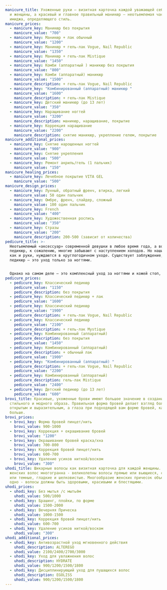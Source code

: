 ```yaml
---
manicure_title: Ухоженные руки – визитная карточка каждой уважающей себя девушки
  и женщины, а красивый и главное правильный маникюр – неотъемлемая часть
  имиджа, определяющего стиль.
manicure_prices:
  - manicure_key: Маникюр без покрытия
    manicure_value: "700"
  - manicure_key: Маникюр + лак обычный
    manicure_value: "1200"
  - manicure_key: Маникюр + гель-лак Vogue, Nail Republic
    manicure_value: "1350"
  - manicure_key: Маникюр + гель-лак Mistique
    manicure_value: "1450"
  - manicure_key: Комби (аппаратный ) маникюр без покрытия
    manicure_value: "800"
  - manicure_key: Комби (аппаратный) маникюр
    manicure_value: "1500"
    manicure_description: + гель-лак Vogue, Nail Republic
  - manicure_key: "Комбинированный (аппаратный) маникюр "
    manicure_value: "1600"
    manicure_description: + гель-лак Mistique
  - manicure_key: Детский маникюр (до 13 лет)
    manicure_value: "350"
  - manicure_key: Наращивание ногтей
    manicure_value: "3200"
    manicure_description: маникюр, наращивание, покрытие
  - manicure_key: Коррекция наращивание
    manicure_value: "2200"
    manicure_description: снятие маникюр, укрепление гелем, покрытие
manicure_additional_prices:
  - manicure_key: Снятие нарощенных ногтей
    manicure_value: "900"
  - manicure_key: Снятие укрепления
    manicure_value: "500"
  - manicure_key: Ремонт акриль/гель (1 пальчик)
    manicure_value: "150"
manicure_healing_prices:
  - manicure_key: Лечебное покрытие VITA GEL
    manicure_value: "500"
manicure_design_prices:
  - manicure_key: Лунный, обратный френч, втирка, легкий
    manicure_value: 50 один пальчик
  - manicure_key: Омбре, френч, слайдер, сложный
    manicure_value: 100 один пальчик
  - manicure_key: French
    manicure_value: "400"
  - manicure_key: Художественная роспись
    manicure_value: "350"
  - manicure_key: Стразы
    manicure_value: "200"
    manicure_description: 200-500 (зависит от количества)
pedicure_title: >-
  Неотъемлемый «аксессуар» современной девушки в любое время года, а вот про
  педикюр, к сожалению, многие забывают с наступлением холодов. Но наши ноги,
  как и руки, нуждаются в круглогодичном уходе. Существует заблуждение, что
  педикюр — это уход только за ногтями.


  Однако на самом деле — это комплексный уход за ногтями и кожей стоп, включающий в себя удаление огрубевших частиц, мозолей, натоптышей и коррекцию формы ногтей. Кроме того, педикюр способен решить не только эстетические проблемы, но и медицинские: неприятный запах, грибок, глубокие трещины и вросшие ногти могут исчезнуть, если вы будете посещать нашего мастера хотя бы раз в месяц.
pedicure_prices:
  - pedicure_key: Классический педикюр
    pedicure_value: "1150"
    pedicure_description: без покрытия
  - pedicure_key: Классический педикюр + лак
    pedicure_value: "1600"
  - pedicure_key: Классический педикюр
    pedicure_value: "1900"
    pedicure_description: + гель-лак Vogue, Nail Republic
  - pedicure_key: Классический педикюр
    pedicure_value: "2100"
    pedicure_description: + гель-лак Mystique
  - pedicure_key: Комбинированный (аппаратный)
    pedicure_description: без покрытия
    pedicure_value: "1450"
  - pedicure_key: Комбинированный (аппаратный)
    pedicure_description: + обычный лак
    pedicure_value: "1900"
  - pedicure_key: "Комбинированный (аппаратный) "
    pedicure_description: + гель-лак Vogue, Nail Republic
    pedicure_value: "2200"
  - pedicure_key: Комбинированный (аппаратный)
    pedicure_description: гель-лак Mistique
    pedicure_value: "2400"
  - pedicure_key: Детский педикюр (до 13 лет)
    pedicure_value: "600"
brovi_title: Красивые, ухоженные брови имеют большое значение в создании
  стильного и модного образа. Правильная форма бровей делает взгляд более
  открытым и выразительным, а глаза при подходящей вам форме бровей, кажутся
  больше.
brovi_prices:
  - brovi_key: Форма бровей пинцет/нить
    brovi_value: 900-1000
  - brovi_key: Коррекция + окрашивание бровей
    brovi_value: "1200"
  - brovi_key: Окрашивание бровей краска/хна
    brovi_value: 700-800
  - brovi_key: Коррекция бровей пинцет/нить
    brovi_value: 600-700
  - brovi_key: Удаление усиков ниткой/воском
    brovi_value: "300"
uhodi_title: Шикарные волосы как визитная карточка для каждой женщины. Красота
  женских волос многогранна - великолепны волосы прямые или вьющиеся, светлые
  или темные, гладкие и шелковистые. Многообразие женских причесок объединяет
  одно - волосы должны быть здоровыми, красивыми и блестящими.
uhodi_prices:
  - uhodi_key: Без мытья /с мытьём
    uhodi_value: 500/1000
  - uhodi_key: Брашинг, плойки, по форме
    uhodi_value: 1500-2000
  - uhodi_key: Вечерняя Прическа
    uhodi_value: 1000-1500
  - uhodi_key: Коррекция бровей пинцет/нить
    uhodi_value: 600-700
  - uhodi_key: Удаление усиков ниткой/воском
    uhodi_value: "300"
uhodi_additional_prices:
  - uhodi_key: Антивозрастной уход мгновенного действия
    uhodi_description: ALTEREGO
    uhodi_value: 2100/2400/2700/3000
  - uhodi_key: Уход для увлажнения волос
    uhodi_description: HYDRATE
    uhodi_value: 900/1200/1500/1800
  - uhodi_key: Дисциплинирующий уход для пушащихся волос
    uhodi_description: EGOLISS
    uhodi_value: 900/1200/1500/1800
---
```

